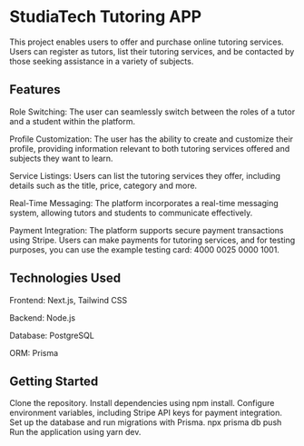 # StudiaTech Tutoring APP

This project enables users to offer and purchase online tutoring services. 
Users can register as tutors, list their tutoring services, and be contacted 
by those seeking assistance in a variety of subjects.

## Features
Role Switching: The user can seamlessly switch between the roles of a tutor and a student within the platform.

Profile Customization: The user has the ability to create and customize their profile, providing information 
relevant to both tutoring services offered and subjects they want to learn.

Service Listings: Users can list the tutoring services they offer, including details such as the title, price, category and more.

Real-Time Messaging: The platform incorporates a real-time messaging system, allowing tutors and students to communicate effectively.

Payment Integration: The platform supports secure payment transactions using Stripe. Users can make payments for tutoring services, 
and for testing purposes, you can use the example testing card: 4000 0025 0000 1001.

## Technologies Used
Frontend: Next.js, Tailwind CSS

Backend: Node.js

Database: PostgreSQL

ORM: Prisma

## Getting Started
Clone the repository.
Install dependencies using npm install.
Configure environment variables, including Stripe API keys for payment integration.
Set up the database and run migrations with Prisma.
npx prisma db push
Run the application using yarn dev.
